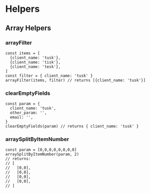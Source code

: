 # Helpers

## Array Helpers

### arrayFilter

```JSX
const items = [
  {client_name: 'tusk'},
  {client_name: 'tisk'},
  {client_name: 'tesk'},
]
const filter = { client_name: 'tusk' }
arrayFilter(items, filter) // returns [{client_name: 'tusk'}]
```

### clearEmptyFields

```JSX
const param = {
  client_name: 'tusk',
  other_param: '',
  email: '',
}
clearEmptyFields(param) // returns { client_name: 'tusk' }
```

### arraySplitByItemNumber

```JSX
const param = [0,0,0,0,0,0,0,0]
arraySplitByItemNumber(param, 2)
// returns:
// [
//   [0,0],
//   [0,0],
//   [0,0],
//   [0,0],
// ]
```
